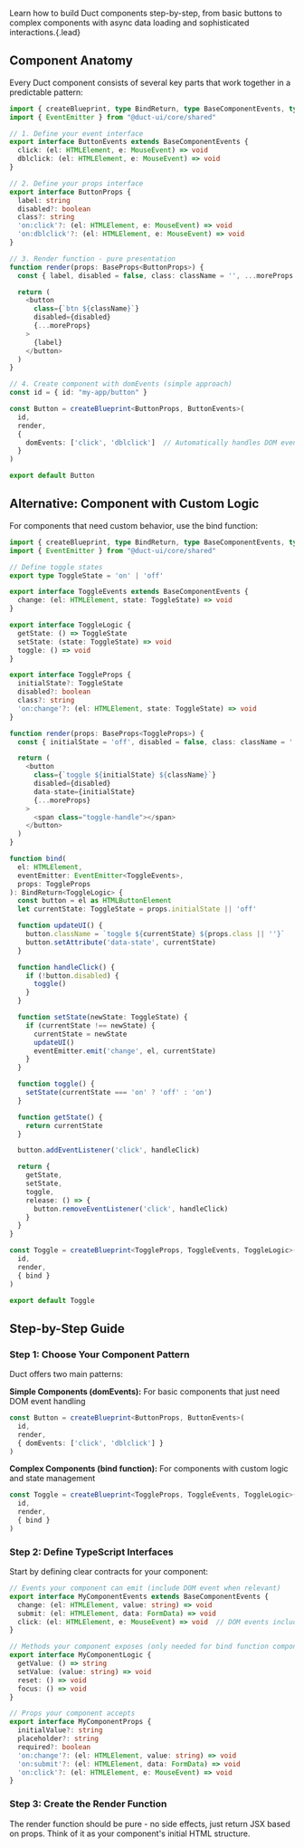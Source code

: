 Learn how to build Duct components step-by-step, from basic buttons to complex components with async data loading and sophisticated interactions.{.lead}

## Component Anatomy

Every Duct component consists of several key parts that work together in a predictable pattern:

~~~typescript
import { createBlueprint, type BindReturn, type BaseComponentEvents, type BaseProps } from "@duct-ui/core/blueprint"
import { EventEmitter } from "@duct-ui/core/shared"

// 1. Define your event interface
export interface ButtonEvents extends BaseComponentEvents {
  click: (el: HTMLElement, e: MouseEvent) => void
  dblclick: (el: HTMLElement, e: MouseEvent) => void
}

// 2. Define your props interface  
export interface ButtonProps {
  label: string
  disabled?: boolean
  class?: string
  'on:click'?: (el: HTMLElement, e: MouseEvent) => void
  'on:dblclick'?: (el: HTMLElement, e: MouseEvent) => void
}

// 3. Render function - pure presentation
function render(props: BaseProps<ButtonProps>) {
  const { label, disabled = false, class: className = '', ...moreProps } = props

  return (
    <button
      class={`btn ${className}`}
      disabled={disabled}
      {...moreProps}
    >
      {label}
    </button>
  )
}

// 4. Create component with domEvents (simple approach)
const id = { id: "my-app/button" }

const Button = createBlueprint<ButtonProps, ButtonEvents>(
  id,
  render,
  {
    domEvents: ['click', 'dblclick']  // Automatically handles DOM events
  }
)

export default Button
~~~

## Alternative: Component with Custom Logic

For components that need custom behavior, use the bind function:

~~~typescript
import { createBlueprint, type BindReturn, type BaseComponentEvents, type BaseProps } from "@duct-ui/core/blueprint"
import { EventEmitter } from "@duct-ui/core/shared"

// Define toggle states
export type ToggleState = 'on' | 'off'

export interface ToggleEvents extends BaseComponentEvents {
  change: (el: HTMLElement, state: ToggleState) => void
}

export interface ToggleLogic {
  getState: () => ToggleState
  setState: (state: ToggleState) => void
  toggle: () => void
}

export interface ToggleProps {
  initialState?: ToggleState
  disabled?: boolean
  class?: string
  'on:change'?: (el: HTMLElement, state: ToggleState) => void
}

function render(props: BaseProps<ToggleProps>) {
  const { initialState = 'off', disabled = false, class: className = '', ...moreProps } = props

  return (
    <button
      class={`toggle ${initialState} ${className}`}
      disabled={disabled}
      data-state={initialState}
      {...moreProps}
    >
      <span class="toggle-handle"></span>
    </button>
  )
}

function bind(
  el: HTMLElement, 
  eventEmitter: EventEmitter<ToggleEvents>, 
  props: ToggleProps
): BindReturn<ToggleLogic> {
  const button = el as HTMLButtonElement
  let currentState: ToggleState = props.initialState || 'off'

  function updateUI() {
    button.className = `toggle ${currentState} ${props.class || ''}`
    button.setAttribute('data-state', currentState)
  }

  function handleClick() {
    if (!button.disabled) {
      toggle()
    }
  }

  function setState(newState: ToggleState) {
    if (currentState !== newState) {
      currentState = newState
      updateUI()
      eventEmitter.emit('change', el, currentState)
    }
  }

  function toggle() {
    setState(currentState === 'on' ? 'off' : 'on')
  }

  function getState() {
    return currentState
  }

  button.addEventListener('click', handleClick)

  return {
    getState,
    setState,
    toggle,
    release: () => {
      button.removeEventListener('click', handleClick)
    }
  }
}

const Toggle = createBlueprint<ToggleProps, ToggleEvents, ToggleLogic>(
  id,
  render,
  { bind }
)

export default Toggle
~~~

## Step-by-Step Guide

### Step 1: Choose Your Component Pattern

Duct offers two main patterns:

**Simple Components (domEvents):** For basic components that just need DOM event handling
~~~typescript
const Button = createBlueprint<ButtonProps, ButtonEvents>(
  id,
  render,
  { domEvents: ['click', 'dblclick'] }
)
~~~

**Complex Components (bind function):** For components with custom logic and state management
~~~typescript  
const Toggle = createBlueprint<ToggleProps, ToggleEvents, ToggleLogic>(
  id,
  render,
  { bind }
)
~~~

### Step 2: Define TypeScript Interfaces

Start by defining clear contracts for your component:

~~~typescript
// Events your component can emit (include DOM event when relevant)
export interface MyComponentEvents extends BaseComponentEvents {
  change: (el: HTMLElement, value: string) => void
  submit: (el: HTMLElement, data: FormData) => void
  click: (el: HTMLElement, e: MouseEvent) => void  // DOM events include event object
}

// Methods your component exposes (only needed for bind function components)
export interface MyComponentLogic {
  getValue: () => string
  setValue: (value: string) => void
  reset: () => void
  focus: () => void
}

// Props your component accepts
export interface MyComponentProps {
  initialValue?: string
  placeholder?: string
  required?: boolean
  'on:change'?: (el: HTMLElement, value: string) => void
  'on:submit'?: (el: HTMLElement, data: FormData) => void
  'on:click'?: (el: HTMLElement, e: MouseEvent) => void
}
~~~

### Step 3: Create the Render Function

The render function should be pure - no side effects, just return JSX based on props.
Think of it as your component's initial HTML structure.